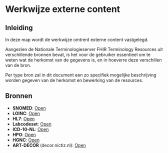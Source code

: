 # Werkwijze externe content
## Inleiding
In deze map wordt de werkwijze omtrent externe content vastgelegd.

Aangezien de Nationale Terminologieserver FHIR Terminology Resources uit verschillende bronnen bevat, is het voor de gebruiker essentieel om te weten wat de herkomst van de gegevens is, en in hoeverre deze verschillen van de bron.

Per type bron zal in dit document een zo specifiek mogelijke beschrijving worden gegeven van de herkomst en bewerking van de resources.

## Bronnen
- __SNOMED__: [Open](snomed.md)
- __LOINC__: [Open](loinc.md)
- __HL7__: [Open](hl7.md)
- __Labcodeset__: [Open](labcodeset.md)
- __ICD-10-NL__: [Open](icd-10-nl.md)
- __HPO__: [Open](hpo.md)
- __HGNC__: [Open](hgnc.md)
- __ART-DECOR__ (decor.nictiz.nl): [Open](nictiz-art-decor.md)
